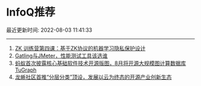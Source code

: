 # InfoQ推荐

最近更新时间: 2022-08-03 11:41:33

--- 
1. [ZK 训练营第四课：基于ZK协议的机器学习隐私保护设计](https://www.infoq.cn/article/ERqbLpof2kk6ZyNfDmww) 
2. [Gatling与JMeter，性能测试工具该选谁](https://www.infoq.cn/article/FUkDdA7dAjWDXouhqv0m) 
3. [蚂蚁首次披露核心基础软件技术开源版图，8月将开源大规模图计算数据库TuGraph](https://www.infoq.cn/article/TPlUBzp5py2d2eSzDjJt) 
4. [龙蜥社区首推“分层分类”顶设，发展以云为终态的开源产业创新生态](https://www.infoq.cn/article/JwX9PKkIMjR7pCHr9prl) 
